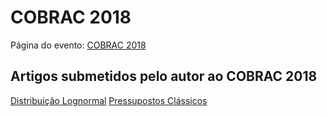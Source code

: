 # COBRAC 2018

Página do evento: [COBRAC 2018](http://cobrac2018.ufsc.br/)

## Artigos submetidos pelo autor ao COBRAC 2018

[Distribuição Lognormal](http://www.ocs.cobrac.ufsc.br/index.php/cobrac/cobrac2018/author/downloadFile/537/1947/1)
[Pressupostos Clássicos](http://www.ocs.cobrac.ufsc.br/index.php/cobrac/cobrac2018/author/downloadFile/545/1948/1)
